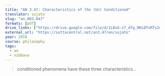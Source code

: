 ```yaml
---
title: "AN 3.47: Characteristics of the (Un) Conditioned"
translator: sujato
slug: "an.003.047"
formats: [pdf]
drive_links: ["https://drive.google.com/file/d/1LBxG-z7_dfg_MKLDTsMTs2uP2-gc6I1a/view?usp=drivesdk"]
external_url: "https://suttacentral.net/an3.47/en/sujato"
year: 2018
course: philosophy
tags:
  - an
  - nibbana
---
```


> conditioned phenomena have these three characteristics...
